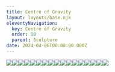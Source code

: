 ```yaml
---
title: Centre of Gravity
layout: layouts/base.njk
eleventyNavigation:
  key: Centre of Gravity
  order: 10
  parent: Sculpture
date: 2024-04-06T00:00:00.000Z
---
```

![](https://s3.eu-west-1.amazonaws.com/jessicaakerman.com/web-Resized+Jessica+Akerman+Wall+Hangings+Benjamin+Jones.jpg)![](https://s3.eu-west-1.amazonaws.com/jessicaakerman.com/web-resized2Centre+of+Gravity+Jessica++Jo+Hounsome+Photography_19.jpg)![](https://s3.eu-west-1.amazonaws.com/jessicaakerman.com/web-resized1Centre+of+Gravity+Jessica+_24+Jo+Hounsome+Photography_10.jpg)![](https://s3.eu-west-1.amazonaws.com/jessicaakerman.com/web-resized+Centre+of+Gravity+Jessica++Jo+Hounsome+Photography_20.jpg)![](https://s3.eu-west-1.amazonaws.com/jessicaakerman.com/web-resized+Centre+of+Gravity+Jessica++Jo+Hounsome+Photography_17.jpg)![](https://s3.eu-west-1.amazonaws.com/jessicaakerman.com/web-resized+Centre+of+Gravity+Jessica++Jo+Hounsome+Photography_15.jpg)![](https://s3.eu-west-1.amazonaws.com/jessicaakerman.com/web-resized+Centre+of+Gravity+Jessica++Jo+Hounsome+Photography_14.jpg)![](https://s3.eu-west-1.amazonaws.com/jessicaakerman.com/web-resized+Centre+of+Gravity+Jessica++Jo+Hounsome+Photography_13.jpg)![](https://s3.eu-west-1.amazonaws.com/jessicaakerman.com/web-resized+3Centre+of+Gravity+Jessica++Jo+Hounsome+Photography_1.jpg)![](https://s3.eu-west-1.amazonaws.com/jessicaakerman.com/Jessica_Akerman-Where_We_Used_to_Go-detail_ceramic_heads.jpg)![](https://s3.eu-west-1.amazonaws.com/jessicaakerman.com/Jessica_Akerman-Where_We_Used_to_Go-ceramic_head.jpg)![](https://s3.eu-west-1.amazonaws.com/jessicaakerman.com/Jessica_Akerman-Where_We_Used_to_Go-installation-9.jpg)![](https://s3.eu-west-1.amazonaws.com/jessicaakerman.com/Jessica_Akerman-Where_We_Used_to_Go-detail2.jpg)![](https://s3.eu-west-1.amazonaws.com/jessicaakerman.com/web-Jessica_Akerman-Where_We_Used_To_Go-Centre_of_Gravity-Photo_Benjamin_Jones.jpg)![](https://s3.eu-west-1.amazonaws.com/jessicaakerman.com/web-resized+Centre+of+Gravity+Jessica++Jo+Hounsome+Photography_11.jpg)![](https://s3.eu-west-1.amazonaws.com/jessicaakerman.com/web-resized+Centre+of+Gravity+Jessica++Jo+Hounsome+Photography_5.jpg)![](https://s3.eu-west-1.amazonaws.com/jessicaakerman.com/Jessica_Akerman-Where_We_Used_to_Go-installation-3.jpg)
